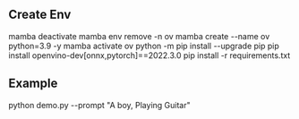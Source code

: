 ## Create Env
mamba deactivate
mamba env remove -n ov
mamba create --name ov python=3.9 -y
mamba activate ov
python -m pip install --upgrade pip
pip install openvino-dev[onnx,pytorch]==2022.3.0
pip install -r requirements.txt

## Example
python demo.py --prompt "A boy, Playing Guitar"

